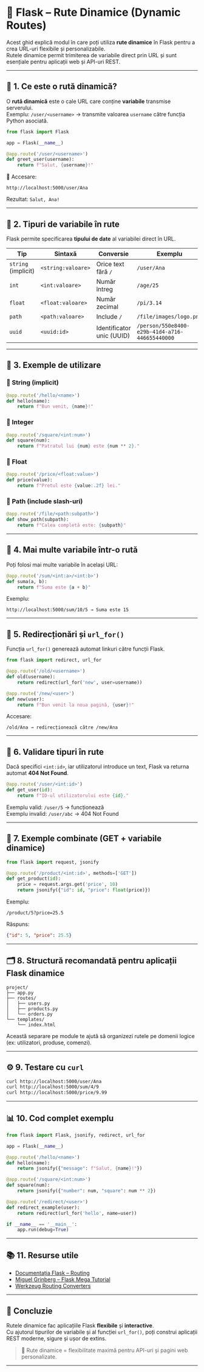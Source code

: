 # 🧩 Flask – Rute Dinamice (Dynamic Routes)

Acest ghid explică modul în care poți utiliza **rute dinamice** în Flask pentru a crea URL-uri flexibile și personalizabile.  
Rutele dinamice permit trimiterea de variabile direct prin URL și sunt esențiale pentru aplicații web și API-uri REST.

---

## 🚀 1. Ce este o rută dinamică?

O **rută dinamică** este o cale URL care conține **variabile** transmise serverului.  
Exemplu: `/user/<username>` → transmite valoarea `username` către funcția Python asociată.

```python
from flask import Flask

app = Flask(__name__)

@app.route('/user/<username>')
def greet_user(username):
    return f"Salut, {username}!"
```

📍 Accesare:
```
http://localhost:5000/user/Ana
```
Rezultat: `Salut, Ana!`

---

## 🧱 2. Tipuri de variabile în rute

Flask permite specificarea **tipului de date** al variabilei direct în URL.

| Tip | Sintaxă | Conversie | Exemplu |
|------|----------|------------|----------|
| `string` (implicit) | `<string:valoare>` | Orice text fără `/` | `/user/Ana` |
| `int` | `<int:valoare>` | Număr întreg | `/age/25` |
| `float` | `<float:valoare>` | Număr zecimal | `/pi/3.14` |
| `path` | `<path:valoare>` | Include `/` | `/file/images/logo.png` |
| `uuid` | `<uuid:id>` | Identificator unic (UUID) | `/person/550e8400-e29b-41d4-a716-446655440000` |

---

## 🧩 3. Exemple de utilizare

### 🔹 String (implicit)
```python
@app.route('/hello/<name>')
def hello(name):
    return f"Bun venit, {name}!"
```

### 🔹 Integer
```python
@app.route('/square/<int:num>')
def square(num):
    return f"Patratul lui {num} este {num ** 2}."
```

### 🔹 Float
```python
@app.route('/price/<float:value>')
def price(value):
    return f"Pretul este {value:.2f} lei."
```

### 🔹 Path (include slash-uri)
```python
@app.route('/file/<path:subpath>')
def show_path(subpath):
    return f"Calea completă este: {subpath}"
```

---

## 🔗 4. Mai multe variabile într-o rută

Poți folosi mai multe variabile în același URL:

```python
@app.route('/sum/<int:a>/<int:b>')
def suma(a, b):
    return f"Suma este {a + b}"
```

Exemplu:
```
http://localhost:5000/sum/10/5 → Suma este 15
```

---

## 🔄 5. Redirecționări și `url_for()`

Funcția `url_for()` generează automat linkuri către funcții Flask.

```python
from flask import redirect, url_for

@app.route('/old/<username>')
def old(username):
    return redirect(url_for('new', user=username))

@app.route('/new/<user>')
def new(user):
    return f"Bun venit la noua pagină, {user}!"
```

Accesare:
```
/old/Ana → redirecționează către /new/Ana
```

---

## 🧮 6. Validare tipuri în rute

Dacă specifici `<int:id>`, iar utilizatorul introduce un text, Flask va returna automat **404 Not Found**.

```python
@app.route('/user/<int:id>')
def get_user(id):
    return f"ID-ul utilizatorului este {id}."
```

Exemplu valid: `/user/5` → funcționează  
Exemplu invalid: `/user/abc` → 404 Not Found

---

## 🧠 7. Exemple combinate (GET + variabile dinamice)

```python
from flask import request, jsonify

@app.route('/product/<int:id>', methods=['GET'])
def get_product(id):
    price = request.args.get('price', 10)
    return jsonify({"id": id, "price": float(price)})
```

Exemplu:
```
/product/5?price=25.5
```
Răspuns:
```json
{"id": 5, "price": 25.5}
```

---

## 🗂️ 8. Structură recomandată pentru aplicații Flask dinamice

```
project/
├── app.py
├── routes/
│   ├── users.py
│   ├── products.py
│   └── orders.py
└── templates/
    └── index.html
```

Această separare pe module te ajută să organizezi rutele pe domenii logice (ex: utilizatori, produse, comenzi).

---

## ⚙️ 9. Testare cu `curl`

```bash
curl http://localhost:5000/user/Ana
curl http://localhost:5000/sum/4/9
curl http://localhost:5000/price/9.99
```

---

## 📊 10. Cod complet exemplu

```python
from flask import Flask, jsonify, redirect, url_for

app = Flask(__name__)

@app.route('/hello/<name>')
def hello(name):
    return jsonify({"message": f"Salut, {name}!"})

@app.route('/square/<int:num>')
def square(num):
    return jsonify({"number": num, "square": num ** 2})

@app.route('/redirect/<user>')
def redirect_example(user):
    return redirect(url_for('hello', name=user))

if __name__ == '__main__':
    app.run(debug=True)
```

---

## 📚 11. Resurse utile

- [Documentația Flask – Routing](https://flask.palletsprojects.com/en/latest/quickstart/#variable-rules)
- [Miguel Grinberg – Flask Mega Tutorial](https://blog.miguelgrinberg.com/)
- [Werkzeug Routing Converters](https://werkzeug.palletsprojects.com/en/latest/routing/)

---

## 🧭 Concluzie

Rutele dinamice fac aplicațiile Flask **flexibile** și **interactive**.  
Cu ajutorul tipurilor de variabile și al funcției `url_for()`, poți construi aplicații REST moderne, sigure și ușor de extins.

> 🔹 Rute dinamice = flexibilitate maximă pentru API-uri și pagini web personalizate.

---
